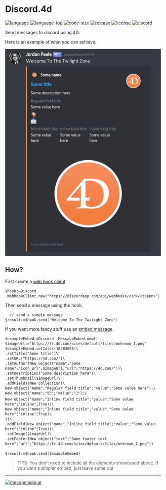 # Discord.4d
 
[![language](https://img.shields.io/static/v1?label=language&message=4d&color=blue)](https://developer.4d.com/)
[![language-top](https://img.shields.io/github/languages/top/mesopelagique/Discord.4d.svg)](https://developer.4d.com/)
![code-size](https://img.shields.io/github/languages/code-size/mesopelagique/Discord.4d.svg)
[![release](https://img.shields.io/github/v/release/mesopelagique/Discord.4d)](https://github.com/mesopelagique/Discord.4d/releases/latest)
[![license](https://img.shields.io/github/license/mesopelagique/Discord.4d)](LICENSE)
[![discord][discord-shield]][discord-url]

Send messages to discord using 4D.

Here is an example of what you can achieve.

![Result](Documentation/Assets/Messages.png)

## How?

First create a [web hook client](Documentation/Classes/WebhookClient.md)

```4d
$hook:=Discord .WebhookClient.new("https://discordapp.com/api/webhooks/<id>/<token>")
```

Then send a message using the hook.

```4d
  // send a simple message
$result:=$hook.send("Welcome To The Twilight Zone")
```

If you want more fancy stuff use an [embed message](Documentation/Classes/MessageEmbed.md).

```4d
$exampleEmbed:=Discord .MessageEmbed.new()
$imageUrl:="https://fr.4d.com/sites/default/files/unknown_1.png"
$exampleEmbed.setColor(16483663)\
.setTitle("Some title")\
.setURL("https://4d.com/")\
.setAuthor(New object("name";"Some name";"icon_url";$imageUrl;"url";"https://4d.com/"))\
.setDescription("Some description here")\
.setThumbnail($imageUrl)\
.addFields(New collection(\
New object("name";"Regular field title";"value";"Some value here");\
New object("name";"📦";"value";"📩");\
New object("name";"Inline field title";"value";"Some value here";"inline";True);\
New object("name";"Inline field title";"value";"Some value here";"inline";True)\
))\
.addField(New object("name";"Inline field title";"value";"Some value here";"inline";True))\
.setImage($imageUrl)\
.setFooter(New object("text";"Some footer text here";"url";"https://fr.4d.com/sites/default/files/unknown_1.png"))

$result:=$hook.send($exampleEmbed)
```

> TIPS: You don't need to include all the elements showcased above. If you want a simpler embed, just leave some out.

---

[<img src="https://mesopelagique.github.io/quatred.png" alt="mesopelagique"/>](https://mesopelagique.github.io/)

[discord-shield]: https://img.shields.io/badge/chat-discord-7289DA?logo=discord&style=flat
[discord-url]: https://discord.gg/dVTqZHr
